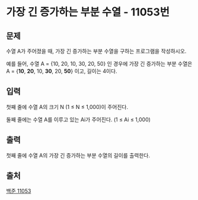 <h1> 가장 긴 증가하는 부분 수열 - 11053번</h1>

<h2>문제</h2>

수열 A가 주어졌을 때, 가장 긴 증가하는 부분 수열을 구하는 프로그램을 작성하시오.

예를 들어, 수열 A = {10, 20, 10, 30, 20, 50} 인 경우에 가장 긴 증가하는 부분 수열은 A = {**10**, **20**, 10, **30**, 20, **50**} 이고, 길이는 4이다.

<h2>입력</h2>

첫째 줄에 수열 A의 크기 N (1 ≤ N ≤ 1,000)이 주어진다.

둘째 줄에는 수열 A를 이루고 있는 Ai가 주어진다. (1 ≤ Ai ≤ 1,000)

<h2>출력</h2>

첫째 줄에 수열 A의 가장 긴 증가하는 부분 수열의 길이를 출력한다.

<h2>출처</h2>

[백준 11053](https://www.acmicpc.net/problem/11053)

